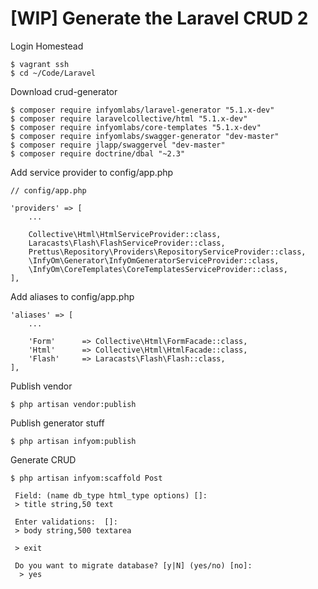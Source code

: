 # [WIP] Generate the Laravel CRUD 2

Login Homestead

```
$ vagrant ssh
$ cd ~/Code/Laravel
```

Download crud-generator

```
$ composer require infyomlabs/laravel-generator "5.1.x-dev"
$ composer require laravelcollective/html "5.1.x-dev"
$ composer require infyomlabs/core-templates "5.1.x-dev"
$ composer require infyomlabs/swagger-generator "dev-master"
$ composer require jlapp/swaggervel "dev-master"
$ composer require doctrine/dbal "~2.3"
```

Add service provider to config/app.php

```
// config/app.php

'providers' => [
    ...
    
    Collective\Html\HtmlServiceProvider::class,
    Laracasts\Flash\FlashServiceProvider::class,
    Prettus\Repository\Providers\RepositoryServiceProvider::class,
    \InfyOm\Generator\InfyOmGeneratorServiceProvider::class,
    \InfyOm\CoreTemplates\CoreTemplatesServiceProvider::class,
],
```

Add aliases to config/app.php

```
'aliases' => [
    ...

    'Form'      => Collective\Html\FormFacade::class,
    'Html'      => Collective\Html\HtmlFacade::class,
    'Flash'     => Laracasts\Flash\Flash::class,
],
```

Publish vendor

```
$ php artisan vendor:publish
```

Publish generator stuff

```
$ php artisan infyom:publish
```

Generate CRUD

```
$ php artisan infyom:scaffold Post

 Field: (name db_type html_type options) []:
 > title string,50 text

 Enter validations:  []:
 > body string,500 textarea
 
 > exit
 
 Do you want to migrate database? [y|N] (yes/no) [no]:
  > yes
```
